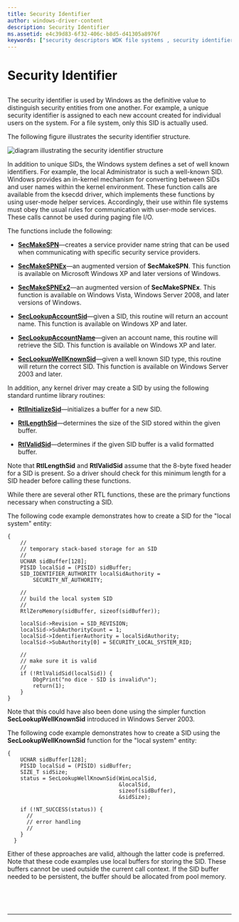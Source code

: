 ```yaml
---
title: Security Identifier
author: windows-driver-content
description: Security Identifier
ms.assetid: e4c39d83-6f32-406c-b8d5-d41305a8976f
keywords: ["security descriptors WDK file systems , security identifiers", "descriptors WDK file systems , security identifiers", "security identifiers WDK file systems", "SIDs WDK file systems", "well known identifiers WDK file systems"]
---
```


# Security Identifier


## <span id="ddk_security_identifier_if"></span><span id="DDK_SECURITY_IDENTIFIER_IF"></span>


The security identifier is used by Windows as the definitive value to distinguish security entities from one another. For example, a unique security identifier is assigned to each new account created for individual users on the system. For a file system, only this SID is actually used.

The following figure illustrates the security identifier structure.

![diagram illustrating the security identifier structure](images/fssecurity-02.png)

In addition to unique SIDs, the Windows system defines a set of well known identifiers. For example, the local Administrator is such a well-known SID. Windows provides an in-kernel mechanism for converting between SIDs and user names within the kernel environment. These function calls are available from the ksecdd driver, which implements these functions by using user-mode helper services. Accordingly, their use within file systems must obey the usual rules for communication with user-mode services. These calls cannot be used during paging file I/O.

The functions include the following:

-   [**SecMakeSPN**](https://msdn.microsoft.com/library/windows/hardware/ff556584)—creates a service provider name string that can be used when communicating with specific security service providers.

-   [**SecMakeSPNEx**](https://msdn.microsoft.com/library/windows/hardware/ff556585)—an augmented version of **SecMakeSPN**. This function is available on Microsoft Windows XP and later versions of Windows.

-   [**SecMakeSPNEx2**](https://msdn.microsoft.com/library/windows/hardware/ff556592)—an augmented version of **SecMakeSPNEx**. This function is available on Windows Vista, Windows Server 2008, and later versions of Windows.

-   [**SecLookupAccountSid**](https://msdn.microsoft.com/library/windows/hardware/ff556579)—given a SID, this routine will return an account name. This function is available on Windows XP and later.

-   [**SecLookupAccountName**](https://msdn.microsoft.com/library/windows/hardware/ff554795)—given an account name, this routine will retrieve the SID. This function is available on Windows XP and later.

-   [**SecLookupWellKnownSid**](https://msdn.microsoft.com/library/windows/hardware/ff556582)—given a well known SID type, this routine will return the correct SID. This function is available on Windows Server 2003 and later.

In addition, any kernel driver may create a SID by using the following standard runtime library routines:

-   [**RtlInitializeSid**](https://msdn.microsoft.com/library/windows/hardware/ff552998)—initializes a buffer for a new SID.

-   [**RtlLengthSid**](https://msdn.microsoft.com/library/windows/hardware/ff553085)—determines the size of the SID stored within the given buffer.

-   [**RtlValidSid**](https://msdn.microsoft.com/library/windows/hardware/ff553314)—determines if the given SID buffer is a valid formatted buffer.

Note that **RtlLengthSid** and **RtlValidSid** assume that the 8-byte fixed header for a SID is present. So a driver should check for this minimum length for a SID header before calling these functions.

While there are several other RTL functions, these are the primary functions necessary when constructing a SID.

The following code example demonstrates how to create a SID for the "local system" entity:

```
{
    //
    // temporary stack-based storage for an SID
    //
    UCHAR sidBuffer[128];
    PISID localSid = (PISID) sidBuffer;
    SID_IDENTIFIER_AUTHORITY localSidAuthority = 
        SECURITY_NT_AUTHORITY;

    //
    // build the local system SID
    //
    RtlZeroMemory(sidBuffer, sizeof(sidBuffer));
 
    localSid->Revision = SID_REVISION;
    localSid->SubAuthorityCount = 1;
    localSid->IdentifierAuthority = localSidAuthority;
    localSid->SubAuthority[0] = SECURITY_LOCAL_SYSTEM_RID;
 
    //
    // make sure it is valid
    //
    if (!RtlValidSid(localSid)) {
        DbgPrint("no dice - SID is invalid\n");
        return(1);
    }
}
```

Note that this could have also been done using the simpler function **SecLookupWellKnownSid** introduced in Windows Server 2003.

The following code example demonstrates how to create a SID using the **SecLookupWellKnownSid** function for the "local system" entity:

```
{
    UCHAR sidBuffer[128];
    PISID localSid = (PISID) sidBuffer;
    SIZE_T sidSize;
    status = SecLookupWellKnownSid(WinLocalSid,
                                   &localSid,
                                   sizeof(sidBuffer),
                                   &sidSize);

    if (!NT_SUCCESS(status)) {
      //
      // error handling
      //
    }
  }
```

Either of these approaches are valid, although the latter code is preferred. Note that these code examples use local buffers for storing the SID. These buffers cannot be used outside the current call context. If the SID buffer needed to be persistent, the buffer should be allocated from pool memory.

 

 


--------------------


